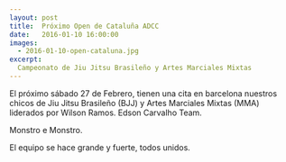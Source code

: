 ```yaml
---
layout: post
title:  Próximo Open de Cataluña ADCC
date:   2016-01-10 16:00:00
images:
  - 2016-01-10-open-cataluna.jpg
excerpt:
  Campeonato de Jiu Jitsu Brasileño y Artes Marciales Mixtas
---
```

El próximo sábado 27 de Febrero, tienen una cita en barcelona nuestros chicos de
Jiu Jitsu Brasileño (BJJ) y Artes Marciales Mixtas (MMA) liderados por Wilson
Ramos. Edson Carvalho Team.

Monstro e Monstro.

El equipo se hace grande y fuerte, todos unidos.
